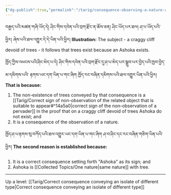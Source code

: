 ```yaml
---
{"dg-publish":true,"permalink":"/tarig/consequence-observing-a-nature-and-conveying-an-autonomous-sign-of-non-observation-of-a-pervader/"}
---
```


བརྒྱད་པའི་མཚན་གཞི་ཡོད་དེ། ཤིང་གིས་དབེན་པའི་བྲག་རྫོང་ན་ཆོས་ཅན། ཤིང་ཡོད་པར་ཐལ། ཤ་པ་ཡོད་པའི་ཕྱིར། ཞེས་པའི་ཐལ་འགྱུར་དེ་དེ་ཡིན་པའི་ཕྱིར།
**Illustration:** The subject - a craggy cliff devoid of trees - it follows that trees exist because an Ashoka exists.

ཁྱོད་ཀྱིས་འཕངས་པའི་ཤིང་མེད་པ་དེ། ཤིང་གིས་དབེན་པའི་བྲག་རྫོང་དུ་ཤ་པ་མེད་པར་སྒྲུབ་པར་བྱེད་པའི་ཁྱབ་བྱེད་མ་དམིགས་པའི་
རྟགས་ཡང་དག་ཡིན་པ་གང་ཞིག  ཁྱོད་རང་བཞིན་དམིགས་པའི་ཐལ་འགྱུར་ཡིན་པའི་ཕྱིར།
**That is because:**
1. The non-existence of trees conveyed by that consequence is a [[Tarig/Correct sign of non-observation of the related object that is suitable to appear#^14a5a0\|correct sign of the non-observation of a pervader]] in the proof that on a craggy cliff devoid of trees Ashoka do not exist; and
2. It is a consequence of the observation of a nature.

ཁྱོད་ཤ་པ་རྟགས་སུ་བཀོད་པའི་ཐལ་འགྱུར་ཡང་དག་ཡིན་པ་གང་ཞིག  ཤ་བ་ཤིང་དང་རང་བཞིན་གཅིག་ཡིན་པའི་ཕྱིར།
**The second reason is established because:**
1. It is a correct consequence setting forth "Ashoka" as its sign; and
2. Ashoka is [[Collected Topics/One nature\|same nature]] with tree.



---
Up a level: [[Tarig/Correct consequence conveying an isolate of different type\|Correct consequence conveying an isolate of different type]]